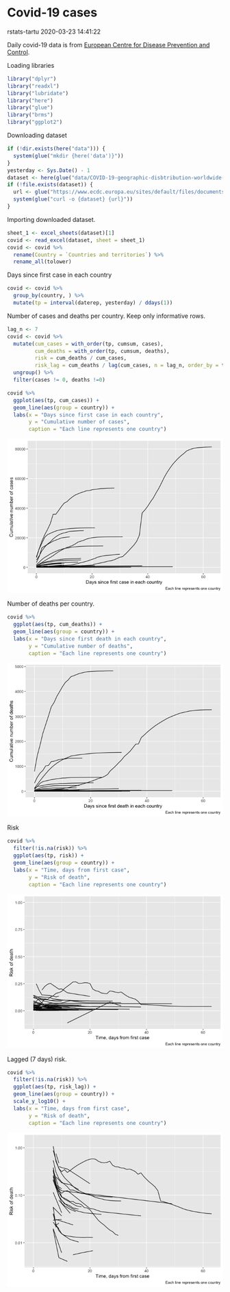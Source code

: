 Covid-19 cases
================
rstats-tartu
2020-03-23 14:41:22

Daily covid-19 data is from [European Centre for Disease Prevention and
Control](https://www.ecdc.europa.eu/en/publications-data/download-todays-data-geographic-distribution-covid-19-cases-worldwide).

Loading libraries

``` r
library("dplyr")
library("readxl")
library("lubridate")
library("here")
library("glue")
library("brms")
library("ggplot2")
```

Downloading dataset

``` r
if (!dir.exists(here("data"))) {
  system(glue("mkdir {here('data')}"))
}
yesterday <- Sys.Date() - 1
dataset <- here(glue("data/COVID-19-geographic-disbtribution-worldwide-{yesterday}.xlsx"))
if (!file.exists(dataset)) {
  url <- glue("https://www.ecdc.europa.eu/sites/default/files/documents/COVID-19-geographic-disbtribution-worldwide-{yesterday}.xlsx")
  system(glue("curl -o {dataset} {url}"))
} 
```

Importing downloaded dataset.

``` r
sheet_1 <- excel_sheets(dataset)[1]
covid <- read_excel(dataset, sheet = sheet_1)
covid <- covid %>% 
  rename(Country = `Countries and territories`) %>% 
  rename_all(tolower)
```

Days since first case in each country

``` r
covid <- covid %>% 
  group_by(country, ) %>% 
  mutate(tp = interval(daterep, yesterday) / ddays(1))
```

Number of cases and deaths per country. Keep only informative rows.

``` r
lag_n <- 7
covid <- covid %>% 
  mutate(cum_cases = with_order(tp, cumsum, cases),
         cum_deaths = with_order(tp, cumsum, deaths),
         risk = cum_deaths / cum_cases,
         risk_lag = cum_deaths / lag(cum_cases, n = lag_n, order_by = tp)) %>% 
  ungroup() %>% 
  filter(cases != 0, deaths !=0)
```

``` r
covid %>% 
  ggplot(aes(tp, cum_cases)) +
  geom_line(aes(group = country)) +
  labs(x = "Days since first case in each country", 
       y = "Cumulative number of cases",
       caption = "Each line represents one country")
```

![](README_files/figure-gfm/plot-cases-1.png)<!-- -->

Number of deaths per country.

``` r
covid %>% 
  ggplot(aes(tp, cum_deaths)) +
  geom_line(aes(group = country)) +
  labs(x = "Days since first death in each country", 
       y = "Cumulative number of deaths",
       caption = "Each line represents one country")
```

![](README_files/figure-gfm/plot-deaths-1.png)<!-- -->

Risk

``` r
covid %>% 
  filter(!is.na(risk)) %>% 
  ggplot(aes(tp, risk)) +
  geom_line(aes(group = country)) +
  labs(x = "Time, days from first case", 
       y = "Risk of death",
       caption = "Each line represents one country")
```

![](README_files/figure-gfm/plot-risk-1.png)<!-- -->

Lagged (7 days) risk.

``` r
covid %>% 
  filter(!is.na(risk)) %>% 
  ggplot(aes(tp, risk_lag)) +
  geom_line(aes(group = country)) +
  scale_y_log10() +
  labs(x = "Time, days from first case", 
       y = "Risk of death",
       caption = "Each line represents one country")
```

![](README_files/figure-gfm/plot-risk-lag-1.png)<!-- -->
